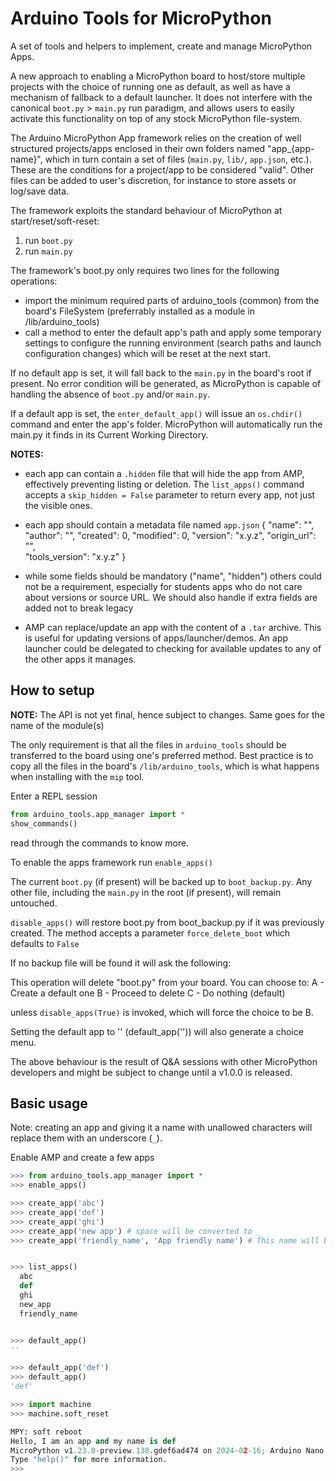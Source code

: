 # Arduino Tools for MicroPython

A set of tools and helpers to implement, create and manage MicroPython Apps.

A new approach to enabling a MicroPython board to host/store multiple projects with the choice of running one as default, as well as have a mechanism of fallback to a default launcher.
It does not interfere with the canonical `boot.py`  > `main.py` run paradigm, and allows users to easily activate this functionality on top of any stock MicroPython file-system.

The Arduino MicroPython App framework relies on the creation of well structured projects/apps enclosed in their own folders named "app_{app-name}", which in turn contain a set of files (`main.py`, `lib/`, `app.json`, etc.).
These are the conditions for a project/app to be considered "valid".
Other files can be added to user's discretion, for instance to store assets or log/save data.

The framework exploits the standard behaviour of MicroPython at start/reset/soft-reset:

1. run `boot.py`
1. run `main.py`

The framework's boot.py only requires two lines for the following operations:

- import the minimum required parts of arduino_tools (common) from the board's FileSystem (preferrably installed as a module in /lib/arduino_tools)
- call a method to enter the default app's path and apply some temporary settings to configure the running environment (search paths and launch configuration changes) which will be reset at the next start.

If no default app is set, it will fall back to the `main.py` in the board's root if present.
No error condition will be generated, as MicroPython is capable of handling the absence of `boot.py` and/or `main.py`.

If a default app is set, the `enter_default_app()` will issue an `os.chdir()` command and enter the app's folder.
MicroPython will automatically run the main.py it finds in its Current Working Directory.

**NOTES:**

- each app can contain a `.hidden` file that will hide the app from AMP, effectively preventing listing or deletion.
The `list_apps()` command accepts a `skip_hidden = False` parameter to return every app, not just the visible ones.

- each app should contain a metadata file named `app.json`
  {
    "name": "",
    "author": "",
    "created": 0,
    "modified": 0,
    "version": "x.y.z",
    "origin_url": "",  
    "tools_version": "x.y.z"
  }
- while some fields should be mandatory ("name", "hidden") others could not be a requirement, especially for students apps who do not care about versions or source URL.
We should also handle if extra fields are added not to break legacy

- AMP can replace/update an app with the content of a `.tar` archive.
This is useful for updating versions of apps/launcher/demos.
An app launcher could be delegated to checking for available updates to any of the other apps it manages.

## How to setup

**NOTE:** The API is not yet final, hence subject to changes.
Same goes for the name of the module(s)

The only requirement is that all the files in `arduino_tools` should be transferred to the board using one's preferred method.
Best practice is to copy all the files in the board's `/lib/arduino_tools`, which is what happens when installing with the `mip` tool.

Enter a REPL session

```python
from arduino_tools.app_manager import *
show_commands()
```

read through the commands to know more.

To enable the apps framework run
`enable_apps()`

The current `boot.py` (if present) will be backed up to `boot_backup.py`.
Any other file, including the `main.py` in the root (if present), will remain untouched.

`disable_apps()` will restore boot.py from boot_backup.py if it was previously created.
The method accepts a parameter `force_delete_boot` which defaults to `False`

If no backup file will be found it will ask the following:

This operation will delete "boot.py" from your board.
You can choose to:
A - Create a default one
B - Proceed to delete
C - Do nothing (default)

unless `disable_apps(True)` is invoked, which will force the choice to be B.

Setting the default app to '' (default_app('')) will also generate a choice menu.

The above behaviour is the result of Q&A sessions with other MicroPython developers and might be subject to change until a v1.0.0 is released.

## Basic usage

Note: creating an app and giving it a name with unallowed characters will replace them with an underscore (`_`).

Enable AMP and create a few apps

```python
>>> from arduino_tools.app_manager import *
>>> enable_apps()

>>> create_app('abc')
>>> create_app('def')
>>> create_app('ghi')
>>> create_app('new app') # space will be converted to _
>>> create_app('friendly_name', 'App friendly name') # This name will be sanitised and used as a human-readable one


>>> list_apps()
  abc
  def
  ghi
  new_app
  friendly_name


>>> default_app()
''

>>> default_app('def')
>>> default_app()
'def'

>>> import machine
>>> machine.soft_reset

MPY: soft reboot
Hello, I am an app and my name is def
MicroPython v1.23.0-preview.138.gdef6ad474 on 2024-02-16; Arduino Nano ESP32 with ESP32S3
Type "help()" for more information.
>>> 
```
